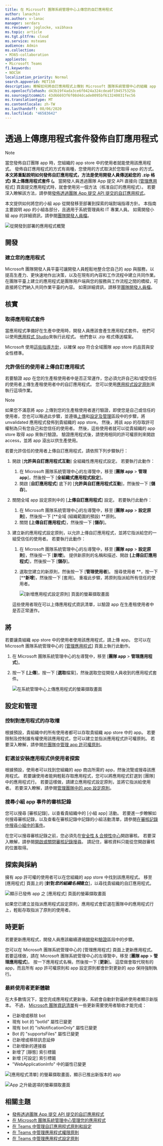 ```yaml
---
title: 在 Microsoft 團隊系統管理中心上傳您的自訂應用程式
author: lanachin
ms.author: v-lanac
manager: serdars
ms.reviewer: joglocke, vaibhava
ms.topic: article
ms.tgt.pltfrm: cloud
ms.service: msteams
audience: Admin
ms.collection:
- M365-collaboration
appliesto:
- Microsoft Teams
f1.keywords:
- NOCSH
localization_priority: Normal
search.appverid: MET150
description: 瞭解如何將自訂應用程式上傳到 Microsoft 團隊系統管理中心的組織 app 存放區。
ms.openlocfilehash: d43b19f4ada3ce6f0424a324cdea6f194575325b
ms.sourcegitcommit: 43d66693f6f08d4dcade0095bf613240031fec56
ms.translationtype: MT
ms.contentlocale: zh-TW
ms.lasthandoff: 08/06/2020
ms.locfileid: "46583642"
---
```

# <a name="publish-a-custom-app-by-uploading-an-app-package"></a>透過上傳應用程式套件發佈自訂應用程式

> [!NOTE]
> 當您發佈自訂團隊 app 時，您組織的 app store 中的使用者就能使用該應用程式。 發佈自訂應用程式的方式有兩種，您使用的方式取決於您取得 app 的方式。 **本文將重點說明如何發佈自訂應用程式，方法是使用開發人員傳送給您的 .zip 格式) 來上傳應用程式套件 (。** 當開發人員透過團隊 App 提交 API 直接向 [<a href="https://docs.microsoft.com/microsoftteams/manage-apps" target="_blank">管理應用</a>程式] 頁面提交應用程式時，就會使用另一個方法（核准自訂的應用程式）。 若要深入瞭解該方法，請參閱<a href="https://docs.microsoft.com/microsoftteams/submit-approve-custom-apps" target="_blank">發佈透過團隊 App 提交 API 提交的自訂應用程式</a>。

本文提供如何將您的小組 app 從開發移至部署到探索的端對端指導方針。 本指南主要說明 app 的小組各部分，且適用于系統管理員和 IT 專業人員。 如需開發小組 app 的詳細資訊，請參閱<a href="https://docs.microsoft.com/microsoftteams/platform" target="_blank">團隊開發人員檔</a>。

![從開發到部署的應用程式概覽](media/upload-custom-apps.png)

## <a name="develop"></a>開發

### <a name="create-your-app"></a>建立您的應用程式

Microsoft 團隊開發人員平臺可讓開發人員輕鬆地整合您自己的 app 與服務，以提高生產力、更快速地作出決策，以及在現有的內容和工作流程中建立共同作業。 在團隊平臺上建立的應用程式是團隊用戶端與您的服務與工作流程之間的橋樑，可直接將它們納入共同作業平臺的內容。 如需詳細資訊，請移至<a href="https://docs.microsoft.com/microsoftteams/platform" target="_blank">團隊開發人員檔</a>。

## <a name="validate"></a>核實

### <a name="get-the-app-package"></a>取得應用程式套件

當應用程式準備好在生產中使用時，開發人員應該會產生應用程式套件。 他們可以使用<a href="https://docs.microsoft.com/microsoftteams/platform/get-started/get-started-app-studio" target="_blank">應用程式 Studio</a>來執行此程式。 他們會以 .zip 格式傳送檔案。

Microsoft 使用<a href="https://docs.microsoft.com/microsoftteams/platform/publishing/office-store-approval" target="_blank">這些指導方針</a>，以確保 app 符合全域團隊 app store 的品質與安全性標準。

### <a name="allow-trusted-users-to-upload-custom-apps"></a>允許信任的使用者上傳自訂應用程式

若要驗證 app 在您的生產租使用者中是否正常運作，您必須允許自己和/或受信任的使用者上傳生產租使用者中的自訂應用程式。 您可以使用<a href="https://docs.microsoft.com/microsoftteams/teams-app-setup-policies" target="_blank">應用程式設定原則</a>來執行這項作業。

> [!NOTE]
> 如果您不滿意將 app 上傳到您的生產租使用者進行驗證，即使您是自己或信任的使用者，您也可以略過此步驟，並遵循[上傳](#upload)和[設定及管理](#set-up-and-manage)區段中的步驟，將 unvalidated 應用程式發佈到貴組織的 app store。 然後，將該 app 的存取許可權制為只有您自己和您信任的使用者。 然後，這些使用者就可以從貴組織的 app store 取得 app 來執行驗證。 驗證應用程式後，請使用相同的許可權原則來開啟 access，並將 app 滾出以供生產使用。

若要允許信任的使用者上傳自訂應用程式，請依照下列步驟執行：

1. 開啟 [**允許與自訂應用程式互動**] 全組織性應用程式設定。 若要執行此動作：
    1. 在 Microsoft 團隊系統管理中心的左導覽中，移至 [**團隊 app**  >  **管理 app**]，然後按一下 [**全組織式應用程式設定**]。
    2. 開啟 [**自訂應用程式**] 底下的 [**允許與自訂應用程式互動**]，然後按一下 [**儲存**]。
2. 關閉全域 app 設定原則中的 [**上傳自訂應用程式**] 設定。 若要執行此動作：
    1. 在 Microsoft 團隊系統管理中心的左導覽中，移至 [**團隊 app**  >  **設定原則**]，然後按一下 [**全域 (組織範圍的預設) **原則。
    2. 關閉 **[上傳自訂應用程式**]，然後按一下 [**儲存**]。
3. 建立新的應用程式設定原則，以允許上傳自訂應用程式，並將它指派給您的一組受信任的使用者。 若要執行此動作：
    1. 在 Microsoft 團隊系統管理中心的左導覽中，移至 [**團隊 app**  >  **設定原則**]，然後按一下 [**新增**]。 提供新原則的名稱和描述、開啟 **[上傳自訂應用程式**]，然後按一下 [**儲存**]。
    2. 選取您建立的新原則，然後按一下 [**管理使用者**]。 搜尋使用者 **，按一下 [****新增**]，然後按一下 [套用]。 重複此步驟，將原則指派給所有信任的使用者。

        ![[新增應用程式設定原則] 頁面的螢幕擷取畫面](media/manage-your-lob-apps-new-app-setup-policy.png)

    這些使用者現在可以上傳應用程式資訊清單，以驗證 app 在生產租使用者中是否正常運作。

## <a name="upload"></a>將

若要讓貴組織 app store 中的使用者使用該應用程式，請上傳 app。 您可以在 Microsoft 團隊系統管理中心的 [<a href="https://docs.microsoft.com/microsoftteams/manage-apps" target="_blank">管理應用程式</a>] 頁面上執行此動作。

1. 在 Microsoft 團隊系統管理中心的左導覽中，移至 [**團隊 app**  >  **管理應用程式**]。
2. 按一下 **[上傳**]，按一下 [**選取**檔案]，然後選取您從開發人員收到的應用程式套件。

   ![在系統管理中心上傳應用程式的螢幕擷取畫面](media/manage-your-lob-apps-upload-new-app.png) 

## <a name="set-up-and-manage"></a>設定和管理

### <a name="control-access-to-the-app"></a>控制對應用程式的存取權

根據預設，貴組織中的所有使用者都可以存取貴組織 app store 中的 app。 若要限制及控制誰有權使用該應用程式，您可以建立並指派應用程式許可權原則。 若要深入瞭解，請參閱<a href="https://docs.microsoft.com/microsoftteams/teams-app-permission-policies" target="_blank">在團隊中管理 app 許可權原則</a>。

### <a name="pin-and-install-the-app-for-users-to-discover"></a>釘選並安裝應用程式供使用者探索

根據預設，使用者可以找到您組織的 app 商店所需的 app，然後流覽或搜尋該應用程式。 若要讓使用者能夠輕鬆存取應用程式，您可以將應用程式釘選到 [團隊] 中的應用程式行。 若要這樣做，請建立應用程式設定原則，並將它指派給使用者。 若要深入瞭解，請參閱<a href="https://docs.microsoft.com/microsoftteams/teams-app-setup-policies" target="_blank">管理團隊中的 app 設定原則</a>。

### <a name="search-the-audit-log-for-teams-app-events"></a>搜尋小組 app 事件的審核記錄

您可以搜尋 [審核記錄]，以查看貴組織中的 [小組 app] 活動。 若要進一步瞭解如何搜尋審核記錄，以及查看在審核記錄中記錄的小組活動清單，請參閱<a href="https://docs.microsoft.com/microsoftteams/audit-log-events" target="_blank">在審核記錄中搜尋小組中的事件</a>。

在您可以搜尋審核記錄之前，您必須先在<a href="https://protection.office.com" target="_blank">安全性 & 合規性中心</a>開啟審核。 若要深入瞭解，請參閱<a href="https://support.office.com/article/Turn-Office-365-audit-log-search-on-or-off-e893b19a-660c-41f2-9074-d3631c95a014" target="_blank">開啟或關閉審核記錄搜尋</a>。 請記住，審核資料只能從您開啟審核的位置取得。

## <a name="discover-and-adopt"></a>探索與採納

擁有 app 許可權的使用者可以在您組織的 app store 中找到該應用程式。 移至 [應用程式] 頁面上的 [**針對*您的組織名稱*建立**]，以尋找貴組織的自訂應用程式。

![顯示已發佈 app 之 [應用程式] 頁面的螢幕擷取畫面 ](media/custom-app-lifecycle-discovery.png)

如果您已建立並指派應用程式設定原則，應用程式會釘選在團隊中的應用程式行上，輕鬆存取指派了原則的使用者。

## <a name="update"></a>時更新

若要更新應用程式，開發人員應該繼續遵循[開發](#develop)和[驗證](#validate)區段中的步驟。

您可以在 Microsoft 團隊系統管理中心的 [管理應用程式] 頁面上更新應用程式。 若要這樣做，請在 Microsoft 團隊系統管理中心的左導覽中，移至 [**團隊 app**  >  **管理應用程式**]。 按一下應用程式名稱，然後按一下 [**更新**]。 這麼做會取代現有的 app，而且所有 app 許可權原則和 app 設定原則都會針對更新的 app 保持強制執行。

### <a name="end-user-update-experience"></a>最終使用者更新體驗

在大多數情況下，當您完成應用程式更新後，系統會自動針對最終使用者顯示新版本。 不過， <a href="https://docs.microsoft.com/microsoftteams/platform/resources/schema/manifest-schema" target="_blank">Microsoft 團隊資訊清單</a>有一些更新需要使用者驗收才能完成：

* 已新增或移除 bot
* 現有 bot 的 "botId" 屬性已變更
* 現有 bot 的 "isNotificationOnly" 屬性已變更
* Bot 的 "supportsFiles" 屬性已變更
* 已新增或移除訊息延伸
* 已新增新的連接器
* 新增了 [靜態] 索引標籤
* 新增 [可設定] 索引標籤
* "WebApplicationInfo" 中的屬性已變更

![[應用程式清單] 的螢幕擷取畫面，顯示已推出新版本的 app](media/manage-your-custom-apps-update1.png)

![App 之升級選項的螢幕擷取畫面](media/manage-your-custom-apps-update2.png)

## <a name="related-topics"></a>相關主題

- [發佈透過團隊 App 提交 API 提交的自訂應用程式](submit-approve-custom-apps.md)
- [在 Microsoft 團隊系統管理中心管理您的應用程式](manage-apps.md)
- [在 Teams 中管理自訂應用程式原則和設定](teams-custom-app-policies-and-settings.md)
- [在 Teams 中管理應用程式權限原則](teams-app-permission-policies.md)
- [在 Teams 中管理應用程式設定原則](teams-app-setup-policies.md)
